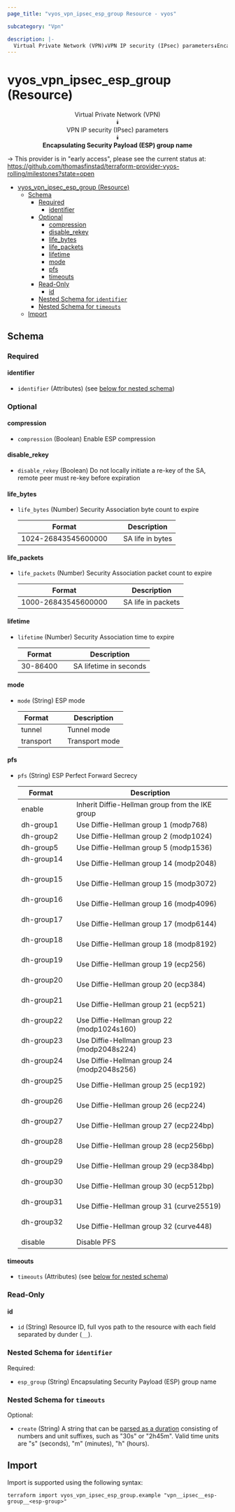 ```yaml
---
page_title: "vyos_vpn_ipsec_esp_group Resource - vyos"

subcategory: "Vpn"

description: |-
  Virtual Private Network (VPN)⯯VPN IP security (IPsec) parameters⯯Encapsulating Security Payload (ESP) group name
---
```


# vyos_vpn_ipsec_esp_group (Resource)
<center>


Virtual Private Network (VPN)  
⯯  
VPN IP security (IPsec) parameters  
⯯  
**Encapsulating Security Payload (ESP) group name**


</center>

-> This provider is in "early access", please see the current status at: https://github.com/thomasfinstad/terraform-provider-vyos-rolling/milestones?state=open

<!--TOC-->

- [vyos_vpn_ipsec_esp_group (Resource)](#vyos_vpn_ipsec_esp_group-resource)
  - [Schema](#schema)
    - [Required](#required)
      - [identifier](#identifier)
    - [Optional](#optional)
      - [compression](#compression)
      - [disable_rekey](#disable_rekey)
      - [life_bytes](#life_bytes)
      - [life_packets](#life_packets)
      - [lifetime](#lifetime)
      - [mode](#mode)
      - [pfs](#pfs)
      - [timeouts](#timeouts)
    - [Read-Only](#read-only)
      - [id](#id)
    - [Nested Schema for `identifier`](#nested-schema-for-identifier)
    - [Nested Schema for `timeouts`](#nested-schema-for-timeouts)
  - [Import](#import)

<!--TOC-->

<!-- schema generated by tfplugindocs -->
## Schema

### Required

#### identifier
- `identifier` (Attributes) (see [below for nested schema](#nestedatt--identifier))

### Optional

#### compression
- `compression` (Boolean) Enable ESP compression
#### disable_rekey
- `disable_rekey` (Boolean) Do not locally initiate a re-key of the SA, remote peer must re-key before expiration
#### life_bytes
- `life_bytes` (Number) Security Association byte count to expire

    |  Format               &emsp;|  Description       |
    |-----------------------|--------------------|
    |  1024-26843545600000  &emsp;|  SA life in bytes  |
#### life_packets
- `life_packets` (Number) Security Association packet count to expire

    |  Format               &emsp;|  Description         |
    |-----------------------|----------------------|
    |  1000-26843545600000  &emsp;|  SA life in packets  |
#### lifetime
- `lifetime` (Number) Security Association time to expire

    |  Format    &emsp;|  Description             |
    |------------|--------------------------|
    |  30-86400  &emsp;|  SA lifetime in seconds  |
#### mode
- `mode` (String) ESP mode

    |  Format     &emsp;|  Description     |
    |-------------|------------------|
    |  tunnel     &emsp;|  Tunnel mode     |
    |  transport  &emsp;|  Transport mode  |
#### pfs
- `pfs` (String) ESP Perfect Forward Secrecy

    |  Format      &emsp;|  Description                                      |
    |--------------|---------------------------------------------------|
    |  enable      &emsp;|  Inherit Diffie-Hellman group from the IKE group  |
    |  dh-group1   &emsp;|  Use Diffie-Hellman group 1 (modp768)             |
    |  dh-group2   &emsp;|  Use Diffie-Hellman group 2 (modp1024)            |
    |  dh-group5   &emsp;|  Use Diffie-Hellman group 5 (modp1536)            |
    |  dh-group14  &emsp;|  Use Diffie-Hellman group 14 (modp2048)           |
    |  dh-group15  &emsp;|  Use Diffie-Hellman group 15 (modp3072)           |
    |  dh-group16  &emsp;|  Use Diffie-Hellman group 16 (modp4096)           |
    |  dh-group17  &emsp;|  Use Diffie-Hellman group 17 (modp6144)           |
    |  dh-group18  &emsp;|  Use Diffie-Hellman group 18 (modp8192)           |
    |  dh-group19  &emsp;|  Use Diffie-Hellman group 19 (ecp256)             |
    |  dh-group20  &emsp;|  Use Diffie-Hellman group 20 (ecp384)             |
    |  dh-group21  &emsp;|  Use Diffie-Hellman group 21 (ecp521)             |
    |  dh-group22  &emsp;|  Use Diffie-Hellman group 22 (modp1024s160)       |
    |  dh-group23  &emsp;|  Use Diffie-Hellman group 23 (modp2048s224)       |
    |  dh-group24  &emsp;|  Use Diffie-Hellman group 24 (modp2048s256)       |
    |  dh-group25  &emsp;|  Use Diffie-Hellman group 25 (ecp192)             |
    |  dh-group26  &emsp;|  Use Diffie-Hellman group 26 (ecp224)             |
    |  dh-group27  &emsp;|  Use Diffie-Hellman group 27 (ecp224bp)           |
    |  dh-group28  &emsp;|  Use Diffie-Hellman group 28 (ecp256bp)           |
    |  dh-group29  &emsp;|  Use Diffie-Hellman group 29 (ecp384bp)           |
    |  dh-group30  &emsp;|  Use Diffie-Hellman group 30 (ecp512bp)           |
    |  dh-group31  &emsp;|  Use Diffie-Hellman group 31 (curve25519)         |
    |  dh-group32  &emsp;|  Use Diffie-Hellman group 32 (curve448)           |
    |  disable     &emsp;|  Disable PFS                                      |
#### timeouts
- `timeouts` (Attributes) (see [below for nested schema](#nestedatt--timeouts))

### Read-Only

#### id
- `id` (String) Resource ID, full vyos path to the resource with each field separated by dunder (`__`).

<a id="nestedatt--identifier"></a>
### Nested Schema for `identifier`

Required:

- `esp_group` (String) Encapsulating Security Payload (ESP) group name


<a id="nestedatt--timeouts"></a>
### Nested Schema for `timeouts`

Optional:

- `create` (String) A string that can be [parsed as a duration](https://pkg.go.dev/time#ParseDuration) consisting of numbers and unit suffixes, such as &#34;30s&#34; or &#34;2h45m&#34;. Valid time units are &#34;s&#34; (seconds), &#34;m&#34; (minutes), &#34;h&#34; (hours).

## Import

Import is supported using the following syntax:

```shell
terraform import vyos_vpn_ipsec_esp_group.example "vpn__ipsec__esp-group__<esp-group>"
```
